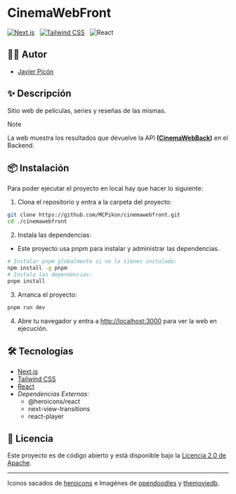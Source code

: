 
# CinemaWebFront

[![Next.js](https://img.shields.io/badge/Next.js-14.2.1-gray?style=for-the-badge&logo=nextdotjs&labelColor=black)](https://astro.build/) &nbsp;
[![Tailwind CSS](https://img.shields.io/badge/Tailwind%20CSS-3.4.3%2B-dodgerblue?style=for-the-badge&logo=tailwindcss&logoColor=white&labelColor=101010)](https://tailwindcss.com/) &nbsp;
![React](https://img.shields.io/badge/React-18.2.0%2B-steelblue?style=for-the-badge&logo=react&logoColor=white&labelColor=101010) &nbsp;

## 🙋‍♂️ Autor

* [Javier Picón](https://github.com/MCPikon)

## ✨ Descripción

Sitio web de películas, series y reseñas de las mismas.

> [!NOTE]
> La web muestra los resultados que devuelve la API **([CinemaWebBack](https://github.com/MCPikon/cinemawebback))** en el Backend.

## 📦 Instalación

Para poder ejecutar el proyecto en local hay que hacer lo siguiente:

1. Clona el repositorio y entra a la carpeta del proyecto:

```bash
git clone https://github.com/MCPikon/cinemawebfront.git
cd ./cinemawebfront
```

2. Instala las dependencias:

* Este proyecto usa pnpm para instalar y administrar las dependencias.

```bash
# Instalar pnpm globalmente si no lo tienes instalado:
npm install -g pnpm
# Instala las dependencias:
pnpm install
```

3. Arranca el proyecto:

```bash
pnpm run dev
```

4. Abre tu navegador y entra a [http://localhost:3000](http://localhost:3000) para ver la web en ejecución.

## 🛠 Tecnologías

* [Next.js](https://nextjs.org/)
* [Tailwind CSS](https://tailwindcss.com/)
* [React](https://react.dev/)
* _Dependencias Externas:_
  * @heroicons/react
  * next-view-transitions
  * react-player

## 📄 Licencia

Este proyecto es de código abierto y está disponible bajo la [Licencia 2.0 de Apache](LICENSE).

---

Iconos sacados de [heroicons](https://heroicons.com/) e Imagénes de [opendoodles](https://www.opendoodles.com/) y [themoviedb](https://www.themoviedb.org/?language=es).
